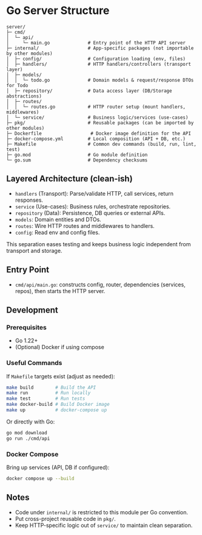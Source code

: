 # Go Server Structure

```text
server/
├─ cmd/
│  └─ api/
│     └─ main.go              # Entry point of the HTTP API server
├─ internal/                  # App-specific packages (not importable by other modules)
│  ├─ config/                 # Configuration loading (env, files)
│  ├─ handlers/               # HTTP handlers/controllers (transport layer)
│  ├─ models/
│  │  └─ todo.go              # Domain models & request/response DTOs for Todo
│  ├─ repository/             # Data access layer (DB/Storage abstractions)
│  ├─ routes/
│  │  └─ routes.go            # HTTP router setup (mount handlers, middlewares)
│  └─ service/                # Business logic/services (use-cases)
├─ pkg/                       # Reusable packages (can be imported by other modules)
├─ Dockerfile                  # Docker image definition for the API
├─ docker-compose.yml         # Local composition (API + DB, etc.)
├─ Makefile                   # Common dev commands (build, run, lint, test)
├─ go.mod                     # Go module definition
└─ go.sum                     # Dependency checksums
```

## Layered Architecture (clean-ish)
- `handlers` (Transport): Parse/validate HTTP, call services, return responses.
- `service` (Use-cases): Business rules, orchestrate repositories.
- `repository` (Data): Persistence, DB queries or external APIs.
- `models`: Domain entities and DTOs.
- `routes`: Wire HTTP routes and middlewares to handlers.
- `config`: Read env and config files.

This separation eases testing and keeps business logic independent from transport and storage.

## Entry Point
- `cmd/api/main.go`: constructs config, router, dependencies (services, repos), then starts the HTTP server.

## Development

### Prerequisites
- Go 1.22+
- (Optional) Docker if using compose

### Useful Commands
If `Makefile` targets exist (adjust as needed):
```bash
make build        # Build the API
make run          # Run locally
make test         # Run tests
make docker-build # Build Docker image
make up           # docker-compose up
```

Or directly with Go:
```bash
go mod download
go run ./cmd/api
```

### Docker Compose
Bring up services (API, DB if configured):
```bash
docker compose up --build
```

## Notes
- Code under `internal/` is restricted to this module per Go convention.
- Put cross-project reusable code in `pkg/`.
- Keep HTTP-specific logic out of `service/` to maintain clean separation.
